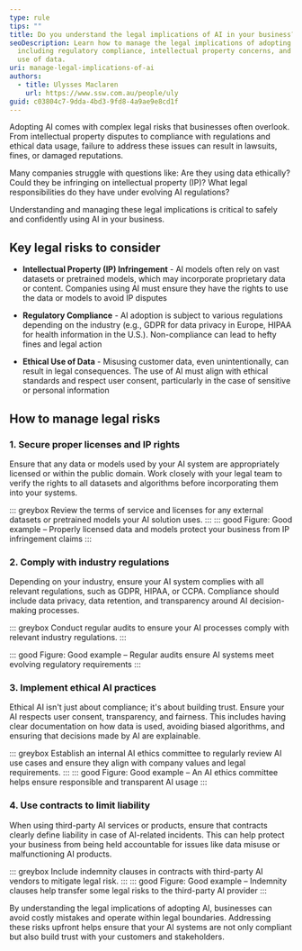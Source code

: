 ```yaml
---
type: rule
tips: ""
title: Do you understand the legal implications of AI in your business?
seoDescription: Learn how to manage the legal implications of adopting AI,
  including regulatory compliance, intellectual property concerns, and ethical
  use of data.
uri: manage-legal-implications-of-ai
authors:
  - title: Ulysses Maclaren
    url: https://www.ssw.com.au/people/uly
guid: c03804c7-9dda-4bd3-9fd8-4a9ae9e8cd1f
---
```

Adopting AI comes with complex legal risks that businesses often overlook. From intellectual property disputes to compliance with regulations and ethical data usage, failure to address these issues can result in lawsuits, fines, or damaged reputations. 

Many companies struggle with questions like: Are they using data ethically? Could they be infringing on intellectual property (IP)? What legal responsibilities do they have under evolving AI regulations? 

<!--endintro-->

Understanding and managing these legal implications is critical to safely and confidently using AI in your business.
 
## Key legal risks to consider
 
* **Intellectual Property (IP) Infringement** - AI models often rely on vast datasets or pretrained models, which may incorporate proprietary data or content. Companies using AI must ensure they have the rights to use the data or models to avoid IP disputes

* **Regulatory Compliance** - AI adoption is subject to various regulations depending on the industry (e.g., GDPR for data privacy in Europe, HIPAA for health information in the U.S.). Non-compliance can lead to hefty fines and legal action

* **Ethical Use of Data** - Misusing customer data, even unintentionally, can result in legal consequences. The use of AI must align with ethical standards and respect user consent, particularly in the case of sensitive or personal information

## How to manage legal risks
 
### 1. Secure proper licenses and IP rights

Ensure that any data or models used by your AI system are appropriately licensed or within the public domain. Work closely with your legal team to verify the rights to all datasets and algorithms before incorporating them into your systems.
 
::: greybox
Review the terms of service and licenses for any external datasets or pretrained models your AI solution uses.
:::
::: good
Figure: Good example – Properly licensed data and models protect your business from IP infringement claims
:::
 
### 2. Comply with industry regulations

Depending on your industry, ensure your AI system complies with all relevant regulations, such as GDPR, HIPAA, or CCPA. Compliance should include data privacy, data retention, and transparency around AI decision-making processes.
 
::: greybox
Conduct regular audits to ensure your AI processes comply with relevant industry regulations.
:::

::: good
Figure: Good example – Regular audits ensure AI systems meet evolving regulatory requirements
:::
 
### 3. Implement ethical AI practices

Ethical AI isn't just about compliance; it's about building trust. Ensure your AI respects user consent, transparency, and fairness. This includes having clear documentation on how data is used, avoiding biased algorithms, and ensuring that decisions made by AI are explainable.
 
::: greybox
Establish an internal AI ethics committee to regularly review AI use cases and ensure they align with company values and legal requirements.
:::
::: good
Figure: Good example – An AI ethics committee helps ensure responsible and transparent AI usage
:::
 
### 4. Use contracts to limit liability

When using third-party AI services or products, ensure that contracts clearly define liability in case of AI-related incidents. This can help protect your business from being held accountable for issues like data misuse or malfunctioning AI products.
 
::: greybox
Include indemnity clauses in contracts with third-party AI vendors to mitigate legal risk.
:::
::: good
Figure: Good example – Indemnity clauses help transfer some legal risks to the third-party AI provider
:::

By understanding the legal implications of adopting AI, businesses can avoid costly mistakes and operate within legal boundaries. Addressing these risks upfront helps ensure that your AI systems are not only compliant but also build trust with your customers and stakeholders.
